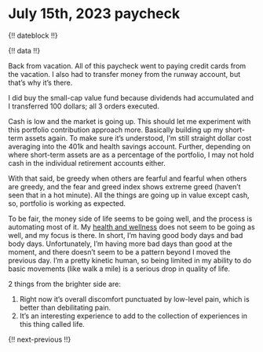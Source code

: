 # July 15th, 2023 paycheck

{!! dateblock !!}

{!! data !!}

Back from vacation. All of this paycheck went to paying credit cards from the vacation. I also had to transfer money from the runway account, but that’s why it’s there.

I did buy the small-cap value fund because dividends had accumulated and I transferred 100 dollars; all 3 orders executed.

Cash is low and the market is going up. This should let me experiment with this portfolio contribution approach more. Basically building up my short-term assets again. To make sure it’s understood, I’m still straight dollar cost averaging into the 401k and health savings account. Further, depending on where short-term assets are as a percentage of the portfolio, I may not hold cash in the individual retirement accounts either.

With that said, be greedy when others are fearful and fearful when others are greedy, and the fear and greed index shows extreme greed (haven’t seen that in a hot minute). All the things are going up in value except cash, so, portfolio is working as expected.

To be fair, the money side of life seems to be going well, and the process is automating most of it. My [health and wellness](/experiences/health-and-wellness/) does not seem to be going as well, and my focus is there. In short, I’m having good body days and bad body days. Unfortunately, I’m having more bad days than good at the moment, and there doesn’t seem to be a pattern beyond I moved the previous day. I’m a pretty kinetic human, so being limited in my ability to do basic movements (like walk a mile) is a serious drop in quality of life.

2 things from the brighter side are:

1. Right now it’s overall discomfort punctuated by low-level pain, which is better than debilitating pain.
2. It’s an interesting experience to add to the collection of experiences in this thing called life.

{!! next-previous !!}
